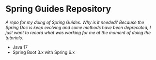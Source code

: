# Spring Guides Repository

_A repo for my doing of Spring Guides. Why is it needed? Because the Spring Doc is keep evolving and some methods have been deprecated, I just want to record what was working for me at the moment of doing the tutorials._

- Java 17
- Spring Boot 3.x with Spring 6.x